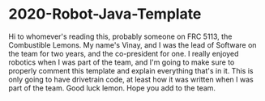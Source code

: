 # 2020-Robot-Java-Template
 

Hi to whomever's reading this, probably someone on FRC 5113, the Combustible Lemons. 
My name's Vinay, and I was the lead of Software on the team for two years, and the
co-president for one. I really enjoyed robotics when I was part of the team, and 
I'm going to make sure to properly comment this template and explain everything 
that's in it. This is only going to have drivetrain code, at least how it was 
written when I was part of the team. Good luck lemon. Hope you add to the team.
